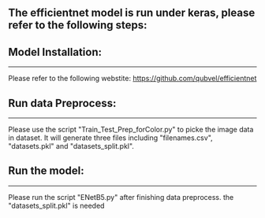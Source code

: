 ## The efficientnet model is run under keras, please refer to the following steps:
## Model Installation:
--------------------------------------------------------------------------------------------------
Please refer to the following webstite:
https://github.com/qubvel/efficientnet


## Run data Preprocess:
--------------------------------------------------------------------------------------------------
Please use the script "Train_Test_Prep_forColor.py" to picke the image data in dataset.
It will generate three files including "filenames.csv", "datasets.pkl" and "datasets_split.pkl".


## Run the model:
--------------------------------------------------------------------------------------------------
Please run the script "ENetB5.py" after finishing data preprocess.
the "datasets_split.pkl" is needed

